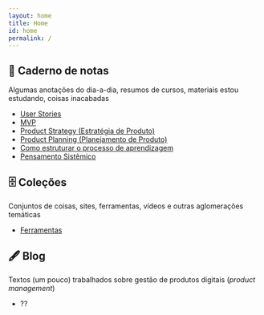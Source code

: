 ```yaml
---
layout: home
title: Home
id: home
permalink: /
---
```


## 📒 Caderno de notas

Algumas anotações do dia-a-dia, resumos de cursos, materiais estou estudando, coisas inacabadas

- [User Stories](user-stories)
- [MVP](mvp)
- [Product Strategy (Estratégia de Produto)](product-strategy)
- [Product Planning (Planejamento de Produto)](product-planning)
- [Como estruturar o processo de aprendizagem](aprendizagem)
- [Pensamento Sistêmico](sistemico)

## 🗄 Coleções

Conjuntos de coisas, sites, ferramentas, vídeos e outras aglomerações temáticas

- [Ferramentas](ferramentas)

## 🖋 Blog

Textos (um pouco) trabalhados sobre gestão de produtos digitais (_product management_)

- ??
